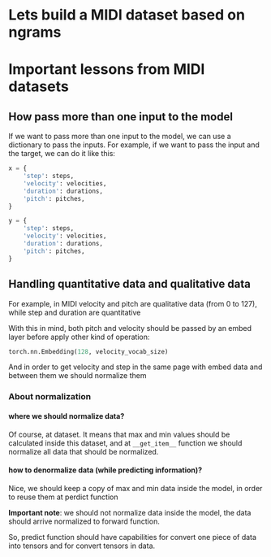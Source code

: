 # Lets build a MIDI dataset based on ngrams 


# Important lessons from MIDI datasets

## How pass more than one input to the model

If we want to pass more than one input to the model, we can use a dictionary to pass the inputs. For example, if we want to pass the input and the target, we can do it like this:

```python
x = {
    'step': steps,
    'velocity': velocities,
    'duration': durations,
    'pitch': pitches,
}

y = {
    'step': steps,
    'velocity': velocities,
    'duration': durations,
    'pitch': pitches,
}
```

## Handling quantitative data and qualitative data

For example, in MIDI velocity and pitch are qualitative data (from 0 to 127), while step and duration are quantitative

With this in mind, both pitch and velocity should be passed by an embed layer before apply other kind of operation:

```python
torch.nn.Embedding(128, velocity_vocab_size)
```

And in order to get velocity and step in the same page with embed data and between them we should normalize them

### About normalization

#### where we should normalize data?

Of course, at dataset. It means that max and min values should be calculated inside this dataset, and at
`__get_item__` function we should normalize all data that should be normalized.

#### how to denormalize data (while predicting information)?

Nice, we should keep a copy of max and min data inside the model, in order to reuse them at perdict function

**Important note**: we should not normalize data inside the model, the data should arrive normalized to forward function.

So, predict function should have capabilities for convert one piece of data into tensors and for convert tensors
in data.


